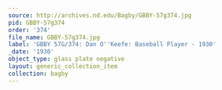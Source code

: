```yaml
---
source: http://archives.nd.edu/Bagby/GBBY-57g374.jpg
pid: GBBY-57g374
order: '374'
file_name: GBBY-57g374.jpg
label: 'GBBY 57G/374: Dan O''Keefe: Baseball Player - 1930'
_date: '1930'
object_type: glass plate negative
layout: generic_collection_item
collection: bagby
---
```

